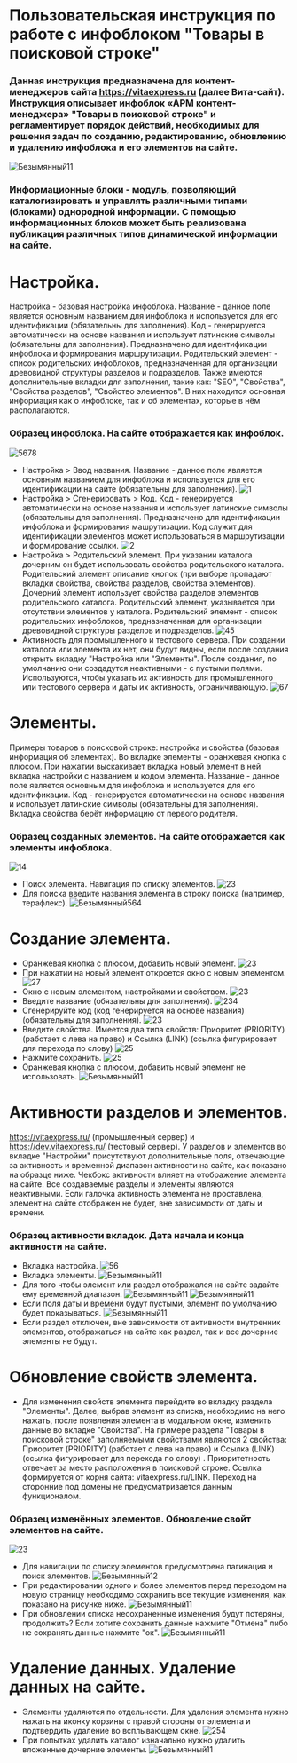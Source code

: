 # Пользовательская инструкция по работе с инфоблоком "Товары в поисковой строке" 
### Данная инструкция предназначена для контент-менеджеров сайта https://vitaexpress.ru (далее Вита-сайт). Инструкция описывает инфоблок «АРМ контент-менеджера» "Товары в поисковой строке"  и регламентирует порядок действий, необходимых для решения задач по созданию, редактированию, обновлению и удалению инфоблока и его элементов на сайте. 
![Безымянный11](https://user-images.githubusercontent.com/85296765/124230949-bc542680-db20-11eb-91ae-8b71615eb107.png)
### Информационные блоки - модуль, позволяющий каталогизировать и управлять различными типами (блоками) однородной информации. С помощью информационных блоков может быть реализована публикация различных типов динамической информации на сайте.
#  Настройка.
Настройка - базовая настройка инфоблока. Название - данное поле является основным названием для инфоблока и используется для его идентификации (обязательны для заполнения). Код - генерируется автоматически на основе названия и использует латинские символы (обязательны для заполнения). Предназначено для идентификации инфоблока и формирования маршрутизации. Родительский элемент - список родительских инфоблоков, предназначенная для организации древовидной структуры разделов и подразделов. Также имеются дополнительные вкладки для заполнения, такие как: "SEO", "Свойства", "Cвойства разделов", "Свойство элементов". В них находится основная информация как о инфоблоке, так и об элементах, которые в нём располагаются.
### Образец инфоблока. На сайте отображается как инфоблок.
![5678](https://user-images.githubusercontent.com/85296765/123426059-f75fd280-d5d3-11eb-8e4f-0bdb2e1365ee.png)
* Настройка > Ввод названия. Название - данное поле является основным названием для инфоблока и используется для его идентификации на сайте (обязательны для заполнения).
![1](https://user-images.githubusercontent.com/85296765/123248453-002fa600-d4f9-11eb-9cb5-696611787a85.png)
*  Настройка > Сгенерировать > Код. Код - генерируется автоматически на основе названия и использует латинские символы (обязательны для заполнения). Предназначено для идентификации инфоблока и формирования машрутизации. Код служит для идентификации элементов может использоваться в маршрутизации и формирование ссылки.
![2](https://user-images.githubusercontent.com/85296765/123248136-a3cc8680-d4f8-11eb-88d3-1a651189bd54.png)
* Настройка > Родительский элемент. При указании каталога дочерним он будет использовать свойства родительского каталога. Родительский элемент описание кнопок (при выборе пропадают вкладки свойства, свойства разделов, свойства элементов). Дочерний элемент использует свойства разделов элементов родительского каталога. Родительский элемент, указывается при отсутствии элементов у каталога. Родительский элемент - список родительских инфоблоков, предназначенная для организации древовидной структуры разделов и подразделов. 
![45](https://user-images.githubusercontent.com/85296765/123248670-3e2cca00-d4f9-11eb-8c04-737f44e76bf8.png)
* Активность для промышленного и тестового сервера. При создании каталога или элемента их нет, они будут видны, если после создания открыть вкладку "Настройка или "Элементы". После создания, по умолчанию они создадутся неактивными - с пустыми полями. Используются, чтобы указать их активность для промышленного или тестового сервера и даты их активность, ограничивающую.
![67](https://user-images.githubusercontent.com/85296765/123419429-43f2e000-d5cb-11eb-91bd-eec3ad479e9f.png)
# Элементы. 
Примеры товаров в поисковой строке: настройка и свойства (базовая информация об элементах). Во вкладке элементы - оранжевая кнопка с плюсом. При нажатии выскакивает вкладка новый элемент в ней вкладка настройки с названием и кодом элемента. Название - данное поле является основным для инфоблока и используется для его идентификации. Код - генерируется автоматически на основе названия и использует латинские символы (обязательны для заполнения). Вкладка свойства берёт информацию от первого родителя.
### Образец созданных элементов. На сайте отображается как элементы инфоблока.
![14](https://user-images.githubusercontent.com/85296765/123380732-df229000-d5a0-11eb-9984-d53166f61205.png)
* Поиск элемента. Навигация по списку элементов.
![23](https://user-images.githubusercontent.com/85296765/123264745-61607500-d50b-11eb-8467-dc03ad0adfd6.png)
* Для поиска введите названия элемента в строку поиска (например, терафлекс).
![Безымянный564](https://user-images.githubusercontent.com/85296765/123417394-c5953e80-d5c8-11eb-9a35-4c26525c577c.png)
# Создание элемента.
* Оранжевая кнопка с плюсом, добавить новый элемент.
![23](https://user-images.githubusercontent.com/85296765/123254268-80f1a080-d4ff-11eb-8165-7c81a081c09f.png)
* При нажатии на новый элемент откроется окно с новым элементом.
![27](https://user-images.githubusercontent.com/85296765/123595178-a7665300-d801-11eb-9d22-a216f634b44c.png)
* Окно с новым элементом, настройками и свойством.
![23](https://user-images.githubusercontent.com/85296765/123254746-13923f80-d500-11eb-8af9-6d6ba81731ff.png)
* Введите название (обязательны для заполнения).
![234](https://user-images.githubusercontent.com/85296765/123395979-d9817600-d5b1-11eb-93a9-13705bfe8eac.png)
* Сгенерируйте код (код генерируется на основе названия) (обязательны для заполнения).
![23](https://user-images.githubusercontent.com/85296765/123255028-6bc94180-d500-11eb-8c7f-00b12c3cf1fd.png)
* Введите свойства. Имеется два типа свойств:  Приоритет (PRIORITY) (работает с лева на право) и Ссылка (LINK) (ссылка фигурировает для перехода по слову)
![25](https://user-images.githubusercontent.com/85296765/123259819-f8c2c980-d505-11eb-9282-0db0943125b8.png)
* Нажмите сохранить.
![25](https://user-images.githubusercontent.com/85296765/123256949-97e5c200-d502-11eb-8b51-1c361be8d3b2.png)
* Оранжевая кнопка с плюсом, добавить новый элемент не использовать.
![Безымянный11](https://user-images.githubusercontent.com/85296765/124233350-d04d5780-db23-11eb-836f-e71b29dfc460.png)
# Активности разделов и элементов. 
https://vitaexpress.ru/ (промышленный сервер) и https://dev.vitaexpress.ru/ (тестовый сервер). 
У разделов и элементов во вкладке "Настройки" присутствуют дополнительные поля, отвечающие за активность и временной диапазон активности на сайте, как показано на образце ниже. 
Чекбокс активности влияет на отображение элемента на сайте. Все создаваемые разделы и элементы являются неактивными. Если галочка активность элемента не проставлена, элемент на сайте отображен не будет, вне зависимости от даты и времени. 
### Образец активности вкладок. Дата начала и конца активности на сайте.
* Вкладка настройка.
![56](https://user-images.githubusercontent.com/85296765/123396897-e5ba0300-d5b2-11eb-9a38-257eb71d784a.png)
* Вкладка элементы.
![Безымянный11](https://user-images.githubusercontent.com/85296765/124243053-7605c400-db2e-11eb-99f8-6e295092b7e8.png)
* Для того чтобы элемент или раздел отображался на сайте задайте ему временной диапазон.
![Безымянный11](https://user-images.githubusercontent.com/85296765/124233764-3cc85680-db24-11eb-9460-d4b59f5a910f.png)
![Безымянный11](https://user-images.githubusercontent.com/85296765/124234910-b280f200-db25-11eb-8bc4-17a6eef38ff1.png)
* Если поля даты и времени будут пустыми, элемент по умолчанию будет показываться.
![Безымянный11](https://user-images.githubusercontent.com/85296765/124233995-84e77900-db24-11eb-93ca-8bad98ad437a.png)
* Если раздел отключен, вне зависимости от активности внутренних элементов, отображаться на сайте как раздел, так и все дочерние элементы не будут.
# Обновление свойств элемента. 
* Для изменения свойств элемента перейдите во вкладку раздела "Элементы". Далее, выбрав элемент из списка, необходимо на него нажать, после появления элемента в модальном окне, изменить данные во вкладке "Свойства". На примере раздела "Товары в поисковой строке" заполняемыми свойствами являются 2 свойства: Приоритет (PRIORITY) (работает с лева на право) и Ссылка (LINK) (ссылка фигурировает для перехода по слову) . Приоритетность отвечает за место расположения в поисковой строке. Ссылка формируется от корня сайта: vitaexpress.ru/LINK. Переход на сторонние под домены не предусматривается данным функционалом.
### Образец изменённых элементов. Обновление свойт элементов на сайте.
![23](https://user-images.githubusercontent.com/85296765/123264193-d7b0a780-d50a-11eb-9f03-e951506b5f3c.png)
* Для навигации по списку элементов предусмотрена пагинация и поиск элементов.
![Безымянный12](https://user-images.githubusercontent.com/85296765/124237648-cda13100-db28-11eb-9c4c-9a27f26ad927.png)
* При редактировании одного и более элементов перед переходом на новую страницу необходимо сохранить все текущие изменения, как показано на рисунке ниже.
![Безымянный11](https://user-images.githubusercontent.com/85296765/124247319-d434a600-db32-11eb-8f2e-cccaa6c2ec36.png)
* При обновлении списка несохраненные изменения будут потеряны, продолжить? Если хотите сохранить данные нажмите "Отмена" либо не сохранять данные нажмите "ок".
![Безымянный11](https://user-images.githubusercontent.com/85296765/124237731-e578b500-db28-11eb-95e8-8f2f52c23da0.png)
# Удаление данных. Удаление данных на сайте.
* Элементы удаляются по отдельности. Для удаления элемента нужно нажать на иконку корзины с правой стороны от элемента и подтвердить удаление во всплывающем окне.
![254](https://user-images.githubusercontent.com/85296765/123245853-459ea400-d4f6-11eb-9847-ae8e4052e022.png)
* При попытках удалить каталог изначально нужно удалить вложенные дочерние элементы. 
![Безымянный11](https://user-images.githubusercontent.com/85296765/124239655-fa564800-db2a-11eb-90f2-a124c8b4d724.png)












